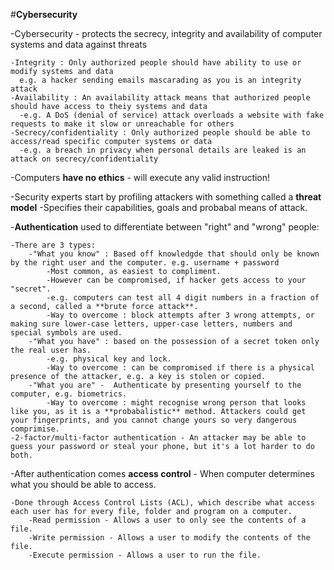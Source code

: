 #**Cybersecurity** 

-Cybersecurity - protects the secrecy, integrity and availability of computer systems and data against threats
    
    -Integrity : Only authorized people should have ability to use or modify systems and data
      e.g. a hacker sending emails mascarading as you is an integrity attack
    -Availability : An availability attack means that authorized people should have access to theiy systems and data
      -e.g. A DoS (denial of service) attack overloads a website with fake requests to make it slow or unreachable for others
    -Secrecy/confidentiality : Only authorized people should be able to access/read specific computer systems or data
      -e.g. a breach in privacy when personal details are leaked is an attack on secrecy/confidentiality
     
-Computers **have no ethics** - will execute any valid instruction!

-Security experts start by profiling attackers with something called a **threat model**
    -Specifies their capabilities, goals and probabal means of attack.

-**Authentication** used to differentiate between "right" and "wrong" people:
    
    -There are 3 types:
        -"What you know" : Based off knowledgde that should only be known by the right user and the computer. e.g. username + password
            -Most common, as easiest to compliment. 
            -However can be compromised, if hacker gets access to your "secret".
            -e.g. computers can test all 4 digit numbers in a fraction of a second, called a **brute force attack**.
            -Way to overcome : block attempts after 3 wrong attempts, or making sure lower-case letters, upper-case letters, numbers and special symbols are used.
        -"What you have" : based on the possession of a secret token only the real user has.
            -e.g. physical key and lock. 
            -Way to overcome : can be compromised if there is a physical presence of the attacker, e.g. a key is stolen or copied.
        -"What you are" -  Authenticate by presenting yourself to the computer, e.g. biometrics.
            -Way to overcome : might recognise wrong person that looks like you, as it is a **probabalistic** method. Attackers could get your fingerprints, and you cannot change yours so very dangerous comprimise.
    -2-factor/multi-factor authentication - An attacker may be able to guess your password or steal your phone, but it's a lot harder to do both.

-After authentication comes **access control** - When computer determines what you should be able to access.

    -Done through Access Control Lists (ACL), which describe what access each user has for every file, folder and program on a computer.
        -Read permission - Allows a user to only see the contents of a file.
        -Write permission - Allows a user to modify the contents of the file.
        -Execute permission - Allows a user to run the file.
            
            
            
